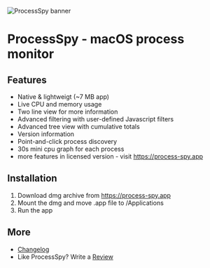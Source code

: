![ProcessSpy banner](https://public-files.gumroad.com/hjtl8yj650elhnrp1f5bw0rl9l31)



# ProcessSpy - macOS process monitor

## Features

- Native & lightweigt (~7 MB app)
- Live CPU and memory usage
- Two line view for more information
- Advanced filtering with user-defined Javascript filters
- Advanced tree view with cumulative totals
- Version information
- Point-and-click process discovery
- 30s mini cpu graph for each process
- more features in licensed version - visit https://process-spy.app

## Installation

1. Download dmg archive from https://process-spy.app
2. Mount the dmg and move .app file to /Applications
3. Run the app

## More
- [Changelog](https://process-spy.app/archive/release_notes.html)
- Like ProcessSpy? Write a [Review](https://senja.io/p/processspy/r/NTKt5r)
